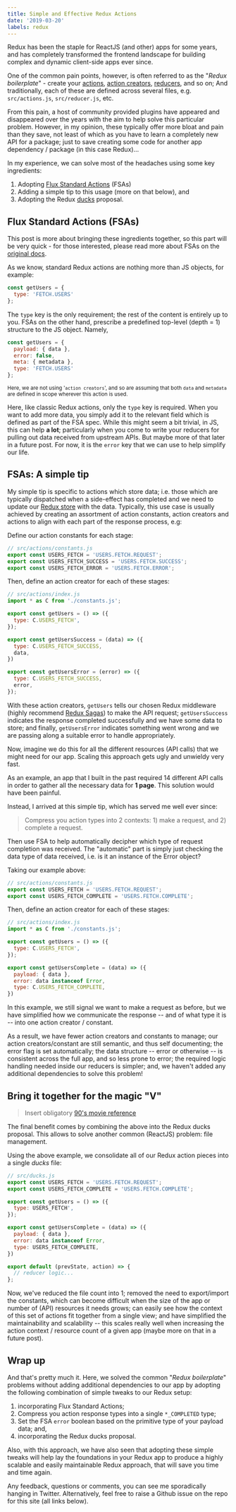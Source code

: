 ```yaml
---
title: Simple and Effective Redux Actions
date: '2019-03-20'
labels: redux
---
```


Redux has been the staple for ReactJS (and other) apps for some years, and has completely transformed the frontend landscape for building complex and dynamic client-side apps ever since.

One of the common pain points, however, is often referred to as the "_Redux boilerplate_" - create your [actions](https://redux.js.org/basics/actions), [action creators](https://redux.js.org/basics/actions#action-creators), [reducers](https://redux.js.org/basics/reducers), and so on; And traditionally, each of these are defined across several files, e.g. `src/actions.js`, `src/reducer.js`, etc.

From this pain, a host of community provided plugins have appeared and disappeared over the years with the aim to help solve this particular problem. However, in my opinion, these typically offer more bloat and pain than they save, not least of which as you have to learn a completely new API for a package; just to save creating some code for another app dependency / package (in this case Redux)...

In my experience, we can solve most of the headaches using some key ingredients:

1. Adopting [Flux Standard Actions](https://github.com/redux-utilities/flux-standard-action) (FSAs)
1. Adding a simple tip to this usage (more on that below), and
1. Adopting the Redux [ducks](https://github.com/erikras/ducks-modular-redux) proposal.

## Flux Standard Actions (FSAs)

This post is more about bringing these ingredients together, so this part will be very quick - for those interested, please read more about FSAs on the [original docs](https://github.com/redux-utilities/flux-standard-action).

As we know, standard Redux actions are nothing more than JS objects, for example:

```js
const getUsers = {
  type: 'FETCH.USERS'
};
```

The `type` key is the only requirement; the rest of the content is entirely up to you. FSAs on the other hand, prescribe a predefined top-level (depth = 1) structure to the JS object. Namely,

```js
const getUsers = {
  payload: { data },
  error: false,
  meta: { metadata },
  type: 'FETCH.USERS'
};
```

<small>Here, we are not using '`action creators`', and so are assuming that both `data` and `metadata` are defined in scope wherever this action is used.</small>

Here, like classic Redux actions, only the `type` key is required. When you want to add more data, you simply add it to the relevant field which is defined as part of the FSA spec. While this might seem a bit trivial, in JS, this can help **a lot**; particularly when you come to write your reducers for pulling out data received from upstream APIs. But maybe more of that later in a future post. For now, it is the `error` key that we can use to help simplify our life.

## FSAs: A simple tip

My simple tip is specific to actions which store data; i.e. those which are typically dispatched when a side-effect has completed and we need to update our [Redux store](https://redux.js.org/basics/store) with the data. Typically, this use case is usually achieved by creating an assortment of action constants, action creators and actions to align with each part of the response process, e.g:

Define our action constants for each stage:

```js
// src/actions/constants.js
export const USERS_FETCH = 'USERS.FETCH.REQUEST';
export const USERS_FETCH_SUCCESS = 'USERS.FETCH.SUCCESS';
export const USERS_FETCH_ERROR = 'USERS.FETCH.ERROR';
```

Then, define an action creator for each of these stages:

```js
// src/actions/index.js
import * as C from './constants.js';

export const getUsers = () => ({
  type: C.USERS_FETCH',
});

export const getUsersSuccess = (data) => ({
  type: C.USERS_FETCH_SUCCESS,
  data,
})

export const getUsersError = (error) => ({
  type: C.USERS_FETCH_SUCCESS,
  error,
});
```

With these action creators, `getUsers` tells our chosen Redux middleware (highly recommend [Redux Sagas](https://redux-saga.js.org)) to make the API request; `getUsersSuccess` indicates the response completed successfully and we have some data to store; and finally, `getUsersError` indicates something went wrong and we are passing along a suitable error to handle appropriately.

Now, imagine we do this for all the different resources (API calls) that we might need for our app. Scaling this approach gets ugly and unwieldy very fast.

As an example, an app that I built in the past required 14 different API calls in order to gather all the necessary data for **1 page**. This solution would have been painful.

Instead, I arrived at this simple tip, which has served me well ever since:

> Compress you action types into 2 contexts: 1) make a request, and 2) complete a request.

Then use FSA to help automatically decipher which type of request completion was received. The "automatic" part is simply just checking the data type of data received, i.e. is it an instance of the Error object?

Taking our example above:

```js
// src/actions/constants.js
export const USERS_FETCH = 'USERS.FETCH.REQUEST';
export const USERS_FETCH_COMPLETE = 'USERS.FETCH.COMPLETE';
```

Then, define an action creator for each of these stages:

```js
// src/actions/index.js
import * as C from './constants.js';

export const getUsers = () => ({
  type: C.USERS_FETCH',
});

export const getUsersComplete = (data) => ({
  payload: { data },
  error: data instanceof Error,
  type: C.USERS_FETCH_COMPLETE,
})
```

In this example, we still signal we want to make a request as before, but we have simplified how we communicate the response -- and of what type it is -- into one action creator / constant.

As a result, we have fewer action creators and constants to manage; our action creators/constant are still semantic, and thus self documenting; the error flag is set automatically; the data structure -- error or otherwise -- is consistent across the full app, and so less prone to error; the required logic handling needed inside our reducers is simpler; and, we haven't added any additional dependencies to solve this problem!

## Bring it together for the magic "V"

> Insert obligatory [90's movie reference](https://www.imdb.com/title/tt0104868/)

The final benefit comes by combining the above into the Redux ducks proposal. This allows to solve another common (ReactJS) problem: file management.

Using the above example, we consolidate all of our Redux action pieces into a single _ducks_ file:

```js
// src/ducks.js
export const USERS_FETCH = 'USERS.FETCH.REQUEST';
export const USERS_FETCH_COMPLETE = 'USERS.FETCH.COMPLETE';

export const getUsers = () => ({
  type: USERS_FETCH',
});

export const getUsersComplete = (data) => ({
  payload: { data },
  error: data instanceof Error,
  type: USERS_FETCH_COMPLETE,
})

export default (prevState, action) => {
  // reducer logic...
};
```

Now, we've reduced the file count into 1; removed the need to export/import the constants, which can become difficult when the size of the app or number of (API) resources it needs grows; can easily see how the context of this set of actions fit together from a single view; and have simplified the maintainability and scalability -- this scales really well when increasing the action context / resource count of a given app (maybe more on that in a future post).

## Wrap up

And that's pretty much it. Here, we solved the common "_Redux boilerplate_" problems without adding additional dependencies to our app by adopting the following combination of simple tweaks to our Redux setup:

1. incorporating Flux Standard Actions;
1. Compress you action response types into a single `*_COMPLETED` type;
1. Set the FSA `error` boolean based on the primitive type of your payload data; and,
1. incorporating the Redux ducks proposal.

Also, with this approach, we have also seen that adopting these simple tweaks will help lay the foundations in your Redux app to produce a highly scalable and easily maintainable Redux approach, that will save you time and time again.

Any feedback, questions or comments, you can see me sporadically hanging in Twitter. Alternatively, feel free to raise a Github issue on the repo for this site (all links below).
